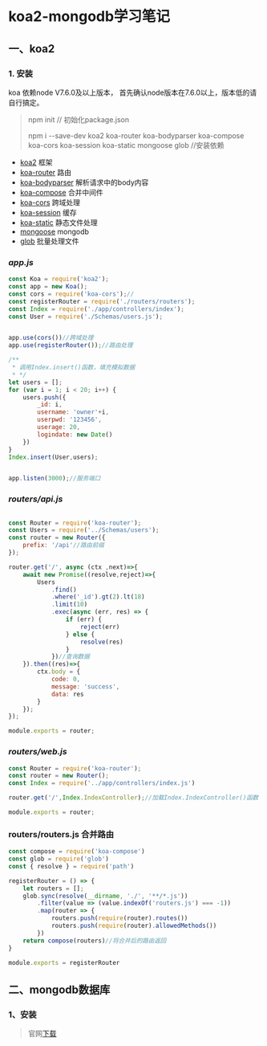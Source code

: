 # koa2-mongodb学习笔记

## 一、koa2

### 1. 安装

koa 依赖node V7.6.0及以上版本， 首先确认node版本在7.6.0以上，版本低的请自行搞定。
> npm init   // 初始化package.json
>
> npm i --save-dev koa2 koa-router koa-bodyparser koa-compose koa-cors koa-session koa-static mongoose glob //安装依赖

* [koa2](http://example.net/) 框架
* [koa-router](https://www.npmjs.com/package/koa-router) 路由
* [koa-bodyparser](https://www.npmjs.com/package/koa-bodyparser) 解析请求中的body内容
* [koa-compose](https://www.npmjs.com/package/koa-compose) 合并中间件
* [koa-cors](https://www.npmjs.com/package/koa-cors) 跨域处理
* [koa-session](https://www.npmjs.com/package/koa-session) 缓存
* [koa-static](https://www.npmjs.com/package/koa-static) 静态文件处理
* [mongoose](https://www.npmjs.com/package/mongoose) mongodb
* [glob](https://www.npmjs.com/package/glob) 批量处理文件

### *app.js*

```js
const Koa = require('koa2');
const app = new Koa();
const cors = require('koa-cors');//
const registerRouter = require('./routers/routers');
const Index = require('./app/controllers/index');
const User = require('./Schemas/users.js');


app.use(cors())//跨域处理
app.use(registerRouter());//路由处理

/**
 * 调用Index.insert()函数，填充模拟数据
 * */
let users = [];
for (var i = 1; i < 20; i++) {
    users.push({
        _id: i,
        username: 'owner'+i,
        userpwd: '123456',
        userage: 20,
        logindate: new Date()
    })
}
Index.insert(User,users);


app.listen(3000);//服务端口


```

### *routers/api.js*

```js

const Router = require('koa-router');
const Users = require('../Schemas/users');
const router = new Router({
    prefix: '/api'//路由前缀
});

router.get('/', async (ctx ,next)=>{
    await new Promise((resolve,reject)=>{
        Users
            .find()
            .where('_id').gt(2).lt(18)
            .limit(10)
            .exec(async (err, res) => {
                if (err) {
                    reject(err)
                } else {
                    resolve(res)
                }
            })//查询数据
    }).then((res)=>{
        ctx.body = {
            code: 0,
            message: 'success',
            data: res
        }
    });
});

module.exports = router;
```

### *routers/web.js*

```js
const Router = require('koa-router');
const router = new Router();
const Index = require('../app/controllers/index.js')

router.get('/',Index.IndexController);//加载Index.IndexController()函数

module.exports = router;
```

### **routers/routers.js 合并路由**

```js
const compose = require('koa-compose')
const glob = require('glob')
const { resolve } = require('path')

registerRouter = () => {
    let routers = [];
    glob.sync(resolve(__dirname, './', '**/*.js'))
        .filter(value => (value.indexOf('routers.js') === -1))
        .map(router => {
            routers.push(require(router).routes())
            routers.push(require(router).allowedMethods())
        })
    return compose(routers)//将合并后的路由返回
}

module.exports = registerRouter
```

## 二、mongodb数据库

### 1、安装

> 官网[下载](https://www.mongodb.com/download-center/community)